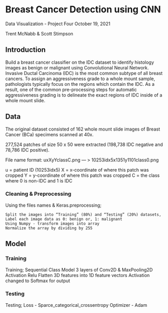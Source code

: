 # Breast Cancer Detection using CNN
Data Visualization - Project Four
October 19, 2021

Trent McNabb & Scott Stimpson

## Introduction

Build a breast cancer classifier on the IDC dataset to identify histology images as benign or malignant using Convolutional Neural Network. Invasive Ductal Carcinoma (IDC) is the most common subtype of all breast cancers. To assign an aggressiveness grade to a whole mount sample, pathologists typically focus on the regions which contain the IDC. As a result, one of the common pre-processing steps for automatic aggressiveness grading is to delineate the exact regions of IDC inside of a whole mount slide.

## Data

The original dataset consisted of 162 whole mount slide images of Breast Cancer (BCa) specimens scanned at 40x. 

277,524 patches of size 50 x 50 were extracted (198,738 IDC negative and 78,786 IDC positive). 

File name format: uxXyYclassC.png — >  10253idx5x1351y1101class0.png 

u = patient ID (10253idx5) 
X = x-coordinate of where this patch was cropped
Y = y-coordinate of where this patch was cropped 
C = the class where 0 is non-IDC and 1 is IDC

### Cleaning & Preprocessing

Using the files names & Keras.preprocessing;

    Split the images into “Training” (80%) and “Testing” (20%) datasets, 
    Label each image data as 0: benign or, 1: malignant
    Using Numpy - transform images into array
    Normalize the array by dividing by 255

## Model
### Training
Training;
    Sequential Class Model
    3 layers of Conv2D & MaxPooling2D
    Activation Relu
    Flatten 3D features into 1D feature vectors
    Activation changed to Softmax for output
### Testing 
Testing;
    Loss - Sparce_categorical_crossentropy
    Optimizer - Adam